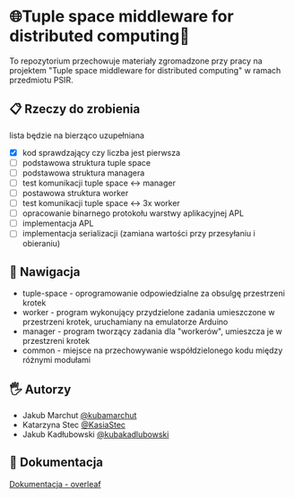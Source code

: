 # 🌐Tuple space middleware for distributed computing🔀

To repozytorium przechowuje materiały zgromadzone przy pracy na projektem "Tuple space middleware for distributed computing" w ramach przedmiotu PSIR.

## 📋 Rzeczy do zrobienia
lista będzie na bierząco uzupełniana

- [x] kod sprawdzający czy liczba jest pierwsza
- [ ] podstawowa struktura tuple space
- [ ] podstawowa struktura managera
- [ ] test komunikacji tuple space <-> manager
- [ ] postawowa struktura worker
- [ ] test komunikacji tuple space <-> 3x worker
- [ ] opracowanie binarnego protokołu warstwy aplikacyjnej APL
- [ ] implementacja APL
- [ ] implementacja serializacji (zamiana wartości przy przesyłaniu i obieraniu)

## 🧭 Nawigacja

- tuple-space - oprogramowanie odpowiedzialne za obsulgę przestrzeni krotek
- worker - program wykonujący przydzielone zadania umieszczone w przestrzeni krotek, uruchamiany na emulatorze Arduino
- manager - program tworzący zadania dla "workerów", umieszcza je w przestzreni krotek
- common - miejsce na przechowywanie współdzielonego kodu między różnymi modułami

## 🖐️ Autorzy

- Jakub Marchut [@kubamarchut](https://www.github.com/kubamarchut)
- Katarzyna Stec [@KasiaStec](https://www.github.com/KasiaStec)
- Jakub Kadłubowski [@kubakadlubowski](https://www.github.com/kadlub)

## 📃 Dokumentacja

[Dokumentacja - overleaf](https://www.overleaf.com/read/jdprzxtqqcqg#d17f5a)
